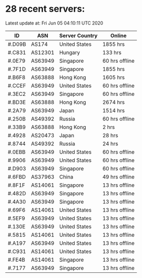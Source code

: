 # 28 recent servers:

Latest update at: Fri Jun 05 04:10:11 UTC 2020

| ID | ASN | Server Country | Online |
| -- | --- | -------------- | ------ |
| #.D09B | AS174 | United States | 1855 hrs |
| #.C831 | AS12301 | Hungary | 133 hrs |
| #.0E79 | AS63949 | Singapore | 60 hrs offline |
| #.7F1D | AS63949 | Singapore | 1855 hrs |
| #.B6F8 | AS63888 | Hong Kong | 1605 hrs |
| #.CCEF | AS63949 | United States | 60 hrs offline |
| #.3EC2 | AS63949 | Singapore | 60 hrs offline |
| #.BD3E | AS63888 | Hong Kong | 2674 hrs |
| #.2A79 | AS63949 | Japan | 1514 hrs |
| #.250B | AS49392 | Russia | 60 hrs offline |
| #.33B9 | AS63888 | Hong Kong | 2 hrs |
| #.4928 | AS20473 | Japan | 28 hrs |
| #.8744 | AS49392 | Russia | 24 hrs |
| #.0EBB | AS63949 | United States | 60 hrs offline |
| #.9906 | AS63949 | United States | 60 hrs offline |
| #.D903 | AS63949 | Singapore | 60 hrs offline |
| #.6FBD | AS37963 | China | 49 hrs offline |
| #.8F1F | AS14061 | Singapore | 13 hrs offline |
| #.482D | AS63949 | Singapore | 13 hrs offline |
| #.4A30 | AS63949 | Singapore | 13 hrs offline |
| #.69F6 | AS14061 | United States | 13 hrs offline |
| #.5EF9 | AS63949 | United States | 13 hrs offline |
| #.130E | AS63949 | United States | 13 hrs offline |
| #.5815 | AS14061 | United States | 13 hrs offline |
| #.A197 | AS63949 | United States | 13 hrs offline |
| #.C931 | AS14061 | United States | 13 hrs offline |
| #.FE4B | AS14061 | Singapore | 13 hrs offline |
| #.7177 | AS63949 | Singapore | 13 hrs offline |

